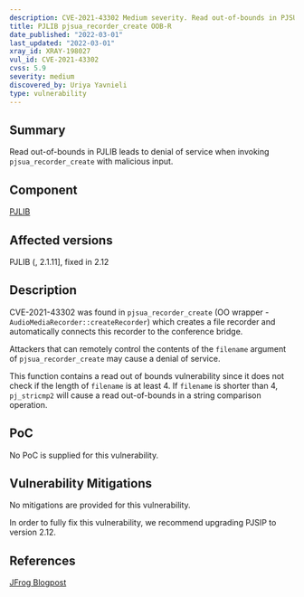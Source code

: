 ```yaml
---
description: CVE-2021-43302 Medium severity. Read out-of-bounds in PJSUA leads to denial of service
title: PJLIB pjsua_recorder_create OOB-R
date_published: "2022-03-01"
last_updated: "2022-03-01"
xray_id: XRAY-198027
vul_id: CVE-2021-43302
cvss: 5.9
severity: medium 
discovered_by: Uriya Yavnieli
type: vulnerability
---
```

## Summary
Read out-of-bounds in PJLIB leads to denial of service when invoking `pjsua_recorder_create` with malicious input.

## Component

[PJLIB](https://www.pjsip.org/pjlib/docs/html/)

## Affected versions

PJLIB (, 2.1.11], fixed in 2.12

## Description

CVE-2021-43302 was found in `pjsua_recorder_create` (OO wrapper - `AudioMediaRecorder::createRecorder`) which creates a file recorder and automatically connects this recorder to the conference bridge. 

Attackers that can remotely control the contents of the `filename` argument of `pjsua_recorder_create` may cause a denial of service.

This function contains a read out of bounds vulnerability since it does not check if the length of `filename` is at least 4. If `filename` is shorter than 4, `pj_stricmp2` will cause a read out-of-bounds in a string comparison operation.

## PoC

No PoC is supplied for this vulnerability.

## Vulnerability Mitigations

No mitigations are provided for this vulnerability.

In order to fully fix this vulnerability, we recommend upgrading PJSIP to version 2.12.

## References

[JFrog Blogpost](https://jfrog.com/blog/jfrog-discloses-5-memory-corruption-vulnerabilities-in-pjsip-a-popular-multimedia-library/)
